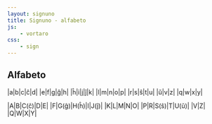 ```yaml
---
layout: signuno
title: Signuno - alfabeto
js:
    - vortaro
css:
    - sign
---
```


<!--
https://www.sutton-signwriting.io/signmaker
-->

## Alfabeto

<div id="alfabeto">

|a|b|c|ĉ|d|
|e|f|g|ĝ|h|
|ĥ|i|j|ĵ|k|
|l|m|n|o|p|
|r|s|ŝ|t|u|
|ŭ|v|z|
|q|w|x|y|

|A|B|C(ĉ)|D|E|
|F|G(ĝ)|H(ĥ)|I|J(ĵ)|
|K|L|M|N|O|
|P|R|S(ŝ)|T|U(ŭ)|
|V|Z|
|Q|W|X|Y|

</div>

<script>
    const abc = document.querySelectorAll("#alfabeto table tr")
        .forEach((tr) => {
            // kopiu la tabellinion
            const _tr = tr.cloneNode(true);
            // traduku al Signuno
           for (const td of _tr.children) {
              // trovu tekstojn de la ĉeloj en la vortaro
              // forigu (...) antaŭe
              const text = td.textContent.replace(/\(.*\)/,'');
              const sgn = vortaro[text];
              if (sgn) {
                td.setAttribute("data-sgn",sgn);
              }
           }
           tr.insertAdjacentElement("afterend",_tr)
        });

</script>

<!--
|a|b|c|ĉ|d|e|
|S1f820|S14720|S16d20|S17720|S10120|S14a20|

|f|g|ĝ|h|ĥ|i|
|S1ce20|S10020|S1f520|S1a020|S19c20|S19220|

|j|ĵ|k|l|m|n|
|S1b020|S12820|S14020|S1dc20|S20020|S1fe20|

|o|p|r|s|ŝ|
|S17620|S12a20|S11a20|S20320|S14c20|

|t|u|ŭ|v|z|
|S1ea20|S11520|S18c20|S10e20|S11e20|

|q|w|x|y|
|S1bb20|S18620|S10620|S19a20|

|A|B|C(ĉ)|D|E|
|M508x514S22802494x504S17620492x486|M506x517S15a20494x490S22104494x483|S17720|S1e220|S15020|

|F|G(ĝ)|H(ĥ)|I|J(ĵ)|
|M515x513S1ef20486x498S22104487x487|S1f520|S19c20|S1c620|S12820|

|K|L|M|N|O|
|S16320|M512x513S1eb20488x494S22200489x487|S18e20|S11e20|S1eb20|

|P|R|S(ŝ)|T|U(ŭ)|
|S1da20|S14420|S14c20|S1c520|S18c20|

|Z|Q|W|X|Y|
|M513x520S14c20489x489S22620487x480|M517x515S1c120488x486S22204484x492|M508x517S15520493x491S22200494x483|M508x519S10e20493x489S22600497x482|M508x517S15420493x492S22204495x483|

-->